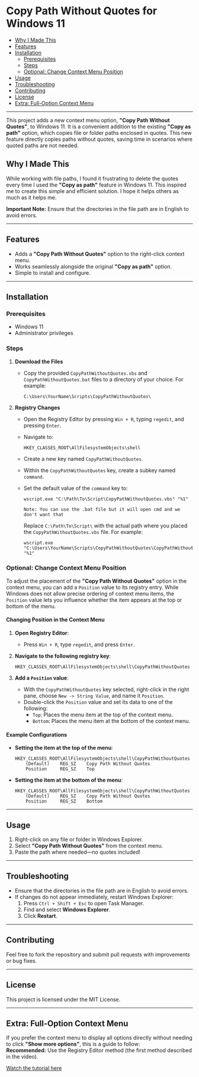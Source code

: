 # Copy Path Without Quotes for Windows 11
- [Why I Made This](#why-i-made-this)  
- [Features](#features)  
- [Installation](#installation)  
  - [Prerequisites](#prerequisites)  
  - [Steps](#steps)  
  - [Optional: Change Context Menu Position](#optional-change-context-menu-position)  
- [Usage](#usage)  
- [Troubleshooting](#troubleshooting)  
- [Contributing](#contributing)  
- [License](#license)  
- [Extra: Full-Option Context Menu](#extra-full-option-context-menu)  
---
This project adds a new context menu option, **"Copy Path Without Quotes"**, to Windows 11. It is a convenient addition to the existing **"Copy as path"** option, which copies file or folder paths enclosed in quotes. This new feature directly copies paths without quotes, saving time in scenarios where quoted paths are not needed.

## Why I Made This

While working with file paths, I found it frustrating to delete the quotes every time I used the **"Copy as path"** feature in Windows 11. This inspired me to create this simple and efficient solution. I hope it helps others as much as it helps me.

**Important Note:** Ensure that the directories in the file path are in English to avoid errors.

---

## Features

- Adds a **"Copy Path Without Quotes"** option to the right-click context menu.
- Works seamlessly alongside the original **"Copy as path"** option.
- Simple to install and configure.

---

## Installation

### Prerequisites

- Windows 11
- Administrator privileges

### Steps

1. **Download the Files**
   - Copy the provided `CopyPathWithoutQuotes.vbs` and `CopyPathWithoutQuotes.bat` files to a directory of your choice. For example:
     ```
     C:\Users\YourName\Scripts\CopyPathWithoutQuotes\
     ```

2. **Registry Changes**
   - Open the Registry Editor by pressing `Win + R`, typing `regedit`, and pressing `Enter`.
   - Navigate to:
     ```
     HKEY_CLASSES_ROOT\AllFilesystemObjects\shell
     ```
   - Create a new key named `CopyPathWithoutQuotes`.
   - Within the `CopyPathWithoutQuotes` key, create a subkey named `command`.
   - Set the default value of the `command` key to:
     ```
     wscript.exe "C:\Path\To\Script\CopyPathWithoutQuotes.vbs" "%1"
     ```
     `Note: You can use the .bat file but it will open cmd and we don't want that`

     Replace `C:\Path\To\Script\` with the actual path where you placed the `CopyPathWithoutQuotes.vbs` file. For example:
     ```
     wscript.exe "C:\Users\YourName\Scripts\CopyPathWithoutQuotes\CopyPathWithoutQuotes.vbs" "%1"
     ```

### Optional: Change Context Menu Position

To adjust the placement of the **"Copy Path Without Quotes"** option in the context menu, you can add a `Position` value to its registry entry. While Windows does not allow precise ordering of context menu items, the `Position` value lets you influence whether the item appears at the top or bottom of the menu.

#### Changing Position in the Context Menu

1. **Open Registry Editor**:
   - Press `Win + R`, type `regedit`, and press `Enter`.

2. **Navigate to the following registry key**:
   ```
   HKEY_CLASSES_ROOT\AllFilesystemObjects\shell\CopyPathWithoutQuotes
   ```

3. **Add a `Position` value**:
   - With the `CopyPathWithoutQuotes` key selected, right-click in the right pane, choose `New -> String Value`, and name it `Position`.
   - Double-click the `Position` value and set its data to one of the following:
     - `Top`: Places the menu item at the top of the context menu.
     - `Bottom`: Places the menu item at the bottom of the context menu.

#### Example Configurations

- **Setting the item at the top of the menu**:
    ```plaintext
    HKEY_CLASSES_ROOT\AllFilesystemObjects\shell\CopyPathWithoutQuotes
        (Default)    REG_SZ    Copy Path Without Quotes
        Position     REG_SZ    Top
    ```

- **Setting the item at the bottom of the menu**:
    ```plaintext
    HKEY_CLASSES_ROOT\AllFilesystemObjects\shell\CopyPathWithoutQuotes
        (Default)    REG_SZ    Copy Path Without Quotes
        Position     REG_SZ    Bottom
    ```

---

## Usage

1. Right-click on any file or folder in Windows Explorer.
2. Select **"Copy Path Without Quotes"** from the context menu.
3. Paste the path where needed—no quotes included!

---

## Troubleshooting

- Ensure that the directories in the file path are in English to avoid errors.
- If changes do not appear immediately, restart Windows Explorer:
  1. Press `Ctrl + Shift + Esc` to open Task Manager.
  2. Find and select **Windows Explorer**.
  3. Click **Restart**.

---

## Contributing

Feel free to fork the repository and submit pull requests with improvements or bug fixes.

---

## License

This project is licensed under the MIT License.

---

## Extra: Full-Option Context Menu

If you prefer the context menu to display all options directly without needing to click **"Show more options"**, this is a guide to follow:  
**Recommended:** Use the Registry Editor method (the first method described in the video).  

[Watch the tutorial here](https://www.youtube.com/watch?v=klVbfbTOVP8&t)
